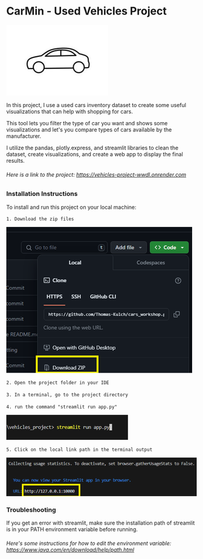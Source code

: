 # CarMin - Used Vehicles Project

![img_1](images/img_1.jpg)
 
 In this project, I use a used cars inventory dataset to create some useful visualizations that can help with shopping for cars.

 This tool lets you filter the type of car you want and shows some visualizations and let's you compare types of cars available by the manufacturer.

 I utilize the pandas, plotly.express, and streamlit libraries to clean the dataset, create visualizations, and create a web app to display the final results.

 ###### Here is a link to the project: https://vehicles-project-wwdl.onrender.com



### Installation Instructions

To install and run this project on your local machine:


    1. Download the zip files

![img_2](images/img_2.png)

    2. Open the project folder in your IDE

    3. In a terminal, go to the project directory

    4. run the command "streamlit run app.py"

![img_3](images/img_3.png)

    5. Click on the local link path in the terminal output

![img_4](images/img_4.png)


### Troubleshooting

If you get an error with streamlit, make sure the installation path of streamlit is in your PATH environment variable before running.

###### Here's some instructions for how to edit the environment variable: https://www.java.com/en/download/help/path.html
